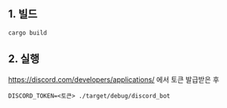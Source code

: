 ## 1. 빌드
```
cargo build
```
## 2. 실행
https://discord.com/developers/applications/ 에서 토큰 발급받은 후
```
DISCORD_TOKEN=<토큰> ./target/debug/discord_bot
```